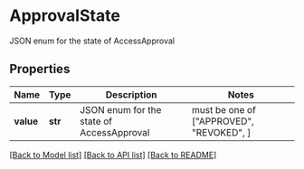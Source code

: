 # ApprovalState

JSON enum for the state of AccessApproval
## Properties
Name | Type | Description | Notes
------------ | ------------- | ------------- | -------------
**value** | **str** | JSON enum for the state of AccessApproval |  must be one of ["APPROVED", "REVOKED", ]

[[Back to Model list]](../README.md#documentation-for-models) [[Back to API list]](../README.md#documentation-for-api-endpoints) [[Back to README]](../README.md)


